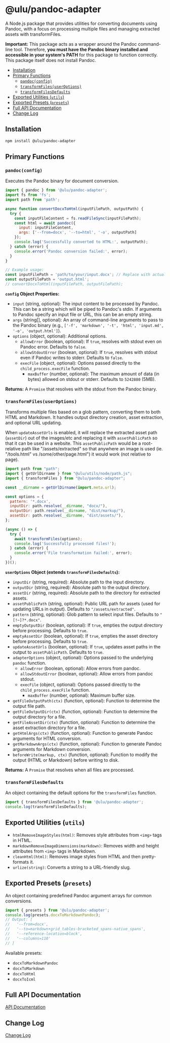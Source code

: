 # @ulu/pandoc-adapter

A Node.js package that provides utilities for converting documents using Pandoc, with a focus on processing multiple files and managing extracted assets with transformFiles.

**Important:** This package acts as a wrapper around the Pandoc command-line tool. Therefore, **you must have the Pandoc binary installed and accessible in your system's PATH** for this package to function correctly. This package itself does not install Pandoc.

- [Installation](#installation)
- [Primary Functions](#primary-functions)
  - [`pandoc(config)`](#pandocconfig)
  - [`transformFiles(userOptions)`](#transformfilesuseroptions)
  - [`transformFilesDefaults`](#transformfilesdefaults)
- [Exported Utilities (`utils`)](#exported-utilities-utils)
- [Exported Presets (`presets`)](#exported-presets-presets)
- [Full API Documentation](#full-api-documentation)
- [Change Log](#change-log)


## Installation

```bash
npm install @ulu/pandoc-adapter
```

## Primary Functions

### `pandoc(config)`

Executes the Pandoc binary for document conversion.

```js
import { pandoc } from '@ulu/pandoc-adapter';
import fs from 'fs';
import path from 'path';

async function convertDocxToHtml(inputFilePath, outputPath) {
  try {
    const inputFileContent = fs.readFileSync(inputFilePath);
    const html = await pandoc({
      input: inputFileContent,
      args: ['--from=docx', '--to=html', '-o', outputPath]
    });
    console.log('Successfully converted to HTML:', outputPath);
  } catch (error) {
    console.error('Pandoc conversion failed:', error);
  }
}

// Example usage:
const inputFilePath = 'path/to/your/input.docx'; // Replace with actual path
const outputFilePath = 'output.html';
// convertDocxToHtml(inputFilePath, outputFilePath);
```

**`config` Object Properties:**

  - `input` (string, optional): The input content to be processed by Pandoc. This can be a string which will be piped to Pandoc's stdin. If arguments to Pandoc specify an input file or URL, this can be an empty string.
  - `args` (string[], optional): An array of command-line arguments to pass to the Pandoc binary (e.g., `['-f', 'markdown', '-t', 'html', 'input.md', '-o', 'output.html']`).
  - `options` (object, optional): Additional options.
      - `allowError` (boolean, optional): If `true`, resolves with stdout even on Pandoc error. Defaults to `false`.
      - `allowStdoutError` (boolean, optional): If `true`, resolves with stdout even if Pandoc writes to stderr. Defaults to `false`.
      - `execFile` (object, optional): Options passed directly to the `child_process.execFile` function.
          - `maxBuffer` (number, optional): The maximum amount of data (in bytes) allowed on stdout or stderr. Defaults to `5242880` (5MB).

**Returns:** A `Promise` that resolves with the stdout from the Pandoc binary.

### `transformFiles(userOptions)`

Transforms multiple files based on a glob pattern, converting them to both HTML and Markdown. It handles output directory creation, asset extraction, and optional URL updating. 

When `updateAssetUrls` is enabled, it will replace the extracted asset path (`assetDir`) out of the images/etc and replacing it with `assetPublicPath` so that it can be used in a website. This `assetPublicPath` would be a root-relative path like "/assets/extracted" so that anywhere an image is used (ie. "/tools.html" vs /some/other/page.html") it would work (not relative to page). 

```js
import path from "path";
import { getUrlDirname } from "@ulu/utils/node/path.js";
import { transformFiles } from "@ulu/pandoc-adapter";

const __dirname = getUrlDirname(import.meta.url);

const options = {
  pattern: '*.docx',
  inputDir: path.resolve(__dirname, "docx/"),
  outputDir: path.resolve(__dirname, "dist/markup/"),
  assetDir: path.resolve(__dirname, "dist/assets/"),
};

(async () => {
  try {
    await transformFiles(options);
    console.log('Successfully processed files!');
  } catch (error) {
    console.error('File transformation failed:', error);
  }
})();
```

**`userOptions` Object (extends `transformFilesDefaults`):**

  - `inputDir` (string, required): Absolute path to the input directory.
  - `outputDir` (string, required): Absolute path to the output directory.
  - `assetDir` (string, required): Absolute path to the directory for extracted assets.
  - `assetPublicPath` (string, optional): Public URL path for assets (used for updating URLs in output). Defaults to `"/assets/extracted"`.
  - `pattern` (string, optional): Glob pattern to select input files. Defaults to `"[!~]?*.docx"`.
  - `emptyOutputDir` (boolean, optional): If `true`, empties the output directory before processing. Defaults to `true`.
  - `emptyAssetDir` (boolean, optional): If `true`, empties the asset directory before processing. Defaults to `true`.
  - `updateAssetUrls` (boolean, optional): If `true`, updates asset paths in the output to `assetPublicPath`. Defaults to `true`.
  - `adapterOptions` (object, optional): Options passed to the underlying `pandoc` function.
      - `allowError` (boolean, optional): Allow errors from pandoc.
      - `allowStdoutError` (boolean, optional): Allow errors from pandoc stdout.
      - `execFile` (object, optional): Options passed directly to the `child_process.execFile` function.
          - `maxBuffer` (number, optional): Maximum buffer size.
  - `getFileOutputPath(ctx)` (function, optional): Function to determine the output file path.
  - `getFileOutputDir(ctx)` (function, optional): Function to determine the output directory for a file.
  - `getFileAssetDir(ctx)` (function, optional): Function to determine the asset extraction directory for a file.
  - `getHtmlArgs(ctx)` (function, optional): Function to generate Pandoc arguments for HTML conversion.
  - `getMarkdownArgs(ctx)` (function, optional): Function to generate Pandoc arguments for Markdown conversion.
  - `beforeWrite(markup, ctx)` (function, optional): Function to modify the output (HTML or Markdown) before writing to disk.

**Returns:** A `Promise` that resolves when all files are processed.

### `transformFilesDefaults`

An object containing the default options for the `transformFiles` function.

```javascript
import { transformFilesDefaults } from '@ulu/pandoc-adapter';
console.log(transformFilesDefaults);
```

## Exported Utilities (`utils`)

  - `htmlRemoveImageStyles(html)`: Removes style attributes from `<img>` tags in HTML.
  - `markdownRemoveImageDimensions(markdown)`: Removes width and height attributes from `<img>` tags in Markdown.
  - `cleanHtml(html)`: Removes image styles from HTML and then pretty-formats it.
  - `urlize(string)`: Converts a string to a URL-friendly slug.

## Exported Presets (`presets`)

An object containing predefined Pandoc argument arrays for common conversions.

```javascript
import { presets } from '@ulu/pandoc-adapter';
console.log(presets.docxToMarkdownPandoc);
// Output: [
//   '--from=docx',
//   '--to=markdown+grid_tables-bracketed_spans-native_spans',
//   '--reference-location=block',
//   '--columns=110'
// ]
```

Available presets:

  - `docxToMarkdownPandoc`
  - `docxToMarkdown`
  - `docxToHtml`
  - `docxToIcml`

## Full API Documentation

[API Documentation](https://jscherbe.github.io/utils/)

## Change Log

[Change Log](CHANGELOG.md)


